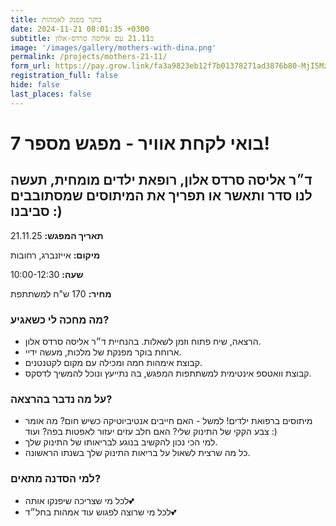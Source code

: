 ```yaml
---
title: בוקר מפנק לאמהות
date: 2024-11-21 08:01:35 +0300
subtitle: ב21.11 עם אליסה סרדס-אלון
image: '/images/gallery/mothers-with-dina.png'
permalink: /projects/mothers-21-11/
form_url: https://pay.grow.link/fa3a9823eb12f7b01378271ad3876b80-MjI5Mzc1Ng
registration_full: false
hide: false
last_places: false
---
```


# בואי לקחת אוויר - מפגש מספר 7!

## ד״ר אליסה סרדס אלון, רופאת ילדים מומחית, תעשה לנו סדר ותאשר או תפריך את המיתוסים שמסתובבים סביבנו :)

**תאריך המפגש:** 21.11.25 

**מיקום:** אייזנברג, רחובות  

**שעה:** 10:00-12:30 

**מחיר:** 170 ש"ח למשתתפת

### מה מחכה לי כשאגיע?

- הרצאה, שיח פתוח וזמן לשאלות. בהנחיית ד״ר אליסה סרדס אלון.
- ארוחת בוקר מפנקת של מלכות, מעשה ידיי.
- קבוצת אימהות חמה ומכילה עם מקום לקטנטנים.
- קבוצת וואטספ אינטימית למשתתפות המפגש, בה נתייעץ ונוכל להמשיך לדסקס.

### על מה נדבר בהרצאה?

- מיתוסים ברפואת ילדים! למשל - האם חייבים אנטיביוטיקה כשיש חום? מה אומר צבע הקקי של התינוק שלי? האם חלב עזים יעזור לאפטות בפה? ועוד :)
- למי הכי נכון להקשיב בנוגע לבריאותו של התינוק שלך.
- כל מה שרצית לשאול על בריאות התינוק שלך בשנתו הראשונה.

### למי הסדנה מתאים?

- לכל מי שצריכה שיפנקו אותה💕
- לכל מי שרוצה לפגוש עוד אמהות בחל״ד💕
  



